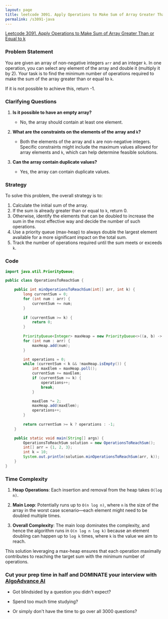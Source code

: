 ```yaml
---
layout: page
title: leetcode 3091. Apply Operations to Make Sum of Array Greater Than or Equal to k
permalink: /s3091-java
---
```

[Leetcode 3091. Apply Operations to Make Sum of Array Greater Than or Equal to k](https://algoadvance.github.io/algoadvance/l3091)
### Problem Statement

You are given an array of non-negative integers `arr` and an integer `k`. In one operation, you can select any element of the array and double it (multiply it by 2). Your task is to find the minimum number of operations required to make the sum of the array greater than or equal to `k`.

If it is not possible to achieve this, return -1.

### Clarifying Questions
1. **Is it possible to have an empty array?**
   - No, the array should contain at least one element.
   
2. **What are the constraints on the elements of the array and `k`?**
   - Both the elements of the array and `k` are non-negative integers. Specific constraints might include the maximum values allowed for array elements and `k`, which can help determine feasible solutions.

3. **Can the array contain duplicate values?**
   - Yes, the array can contain duplicate values.

### Strategy
To solve this problem, the overall strategy is to:
1. Calculate the initial sum of the array.
2. If the sum is already greater than or equal to `k`, return 0.
3. Otherwise, identify the elements that can be doubled to increase the sum in the most effective way and decide the number of such operations.
4. Use a priority queue (max-heap) to always double the largest element available for a more significant impact on the total sum.
5. Track the number of operations required until the sum meets or exceeds `k`.

### Code

```java
import java.util.PriorityQueue;

public class OperationsToReachSum {

    public int minOperationsToReachSum(int[] arr, int k) {
        long currentSum = 0;
        for (int num : arr) {
            currentSum += num;
        }
        
        if (currentSum >= k) {
            return 0;
        }
        
        PriorityQueue<Integer> maxHeap = new PriorityQueue<>((a, b) -> b - a);
        for (int num : arr) {
            maxHeap.add(num);
        }

        int operations = 0;
        while (currentSum < k && !maxHeap.isEmpty()) {
            int maxElem = maxHeap.poll();
            currentSum += maxElem;
            if (currentSum >= k) {
                operations++;
                break;
            }

            maxElem *= 2;
            maxHeap.add(maxElem);
            operations++;
        }
        
        return currentSum >= k ? operations : -1;
    }

    public static void main(String[] args) {
        OperationsToReachSum solution = new OperationsToReachSum();
        int[] arr = {1, 2, 3};
        int k = 10;
        System.out.println(solution.minOperationsToReachSum(arr, k));  // Output: 3
    }
}
```

### Time Complexity
1. **Heap Operations**: Each insertion and removal from the heap takes `O(log n)`.
2. **Main Loop**: Potentially runs up to `O(n log n)`, where `n` is the size of the array in the worst case scenario—each element might need to be doubled multiple times.

3. **Overall Complexity**: The main loop dominates the complexity, and hence the algorithm runs in `O(n log n log k)` because an element doubling can happen up to `log k` times, where `k` is the value we aim to reach.

This solution leveraging a max-heap ensures that each operation maximally contributes to reaching the target sum with the minimum number of operations.


### Cut your prep time in half and DOMINATE your interview with [AlgoAdvance AI](https://algoAdvance.com)

- Got blindsided by a question you didn't expect?

- Spend too much time studying?

- Or simply don't have the time to go over all 3000 questions?

